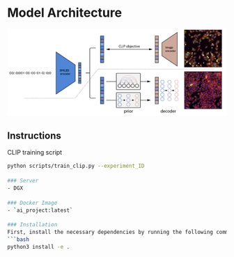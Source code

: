 # Model Architecture
![Model Architecture](images/arch.png)

## Instructions
CLIP training script
```bash
python scripts/train_clip.py --experiment_ID

### Server
- DGX

### Docker Image
- `ai_project:latest`

### Installation
First, install the necessary dependencies by running the following command in the root directory:
```bash
python3 install -e .
